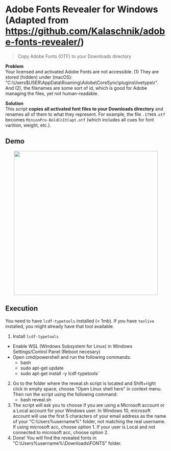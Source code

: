 # Adobe Fonts Revealer for Windows (Adapted from https://github.com/Kalaschnik/adobe-fonts-revealer/)

> Copy Adobe Fonts (OTF) to your Downloads directory

**Problem**  
Your licensed and activated Adobe Fonts are not accessible. (1) They are stored (hidden) under (macOS): "C:\Users\$USER\AppData\Roaming\Adobe\CoreSync\plugins\livetype\r". And (2), the filenames are some sort of id, which is good for Adobe managing the files, yet not human-readable.

**Solution**  
This script **copies all activated font files to your Downloads directory** and renames all of them to what they represent.
For example, the file `.17969.otf` becomes `MinionPro-BoldCnItCapt.otf` (which includes all cues for font varition, weight, etc.).

## Demo
<p align="center">
  <img src="https://i.imgur.com/A0q01oT.gif" width="450" />
</p>

## Execution
You need to have `lcdf-typetools` installed (< 1mb). If you have `texlive` installed, you might already have that tool available.

1. Install `lcdf-typetools`
  - Enable WSL (Windows Subsystem for Linux) in Windows Settings/Control Panel (Reboot necesary)
  - Open cmd/powershell and run the following commands:
    -  bash
    -  sudo apt-get update
    -  sudo apt-get install -y lcdf-typetools`
2. Go to the folder where the reveal.sh script is located and Shift+right click in empty space, choose "Open Linux shell here" in context menu.
   Then run the script using the following command: 
    -  bash reveal.sh
3. The script will ask you to choose if you are using a Microsoft account or a Local account for your Windows user.
   In Windows 10, microsoft account will use the first 5 characters of your email address as the name of your "C:\Users\%username%" folder, not matching the real username.
   If using microsoft acc, choose option 1.
   If your user is Local and not connected to microsoft acc, choose option 2.
4. Done! You will find the revealed fonts in "C:\Users\%username%\Downloads\FONTS" folder.

